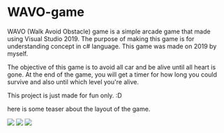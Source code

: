 # WAVO-game
WAVO (Walk Avoid Obstacle) game is a simple arcade game that made using Visual Studio 2019. The purpose of making this game is for understanding concept in c# language. This game was made on 2019 by myself. 

The objective of this game is to avoid all car and be alive until all heart is gone. At the end of the game, you will get a timer for how long you could survive and also until which level you're alive.

This project is just made for fun only. :D

here is some teaser about the layout of the game.

<img src='https://i.imgur.com/keJhm1s.png'>
<img src='https://i.imgur.com/OLFxjxf.png'>
<img src='https://i.imgur.com/wqc7PdL.png'>
